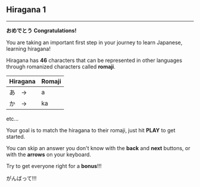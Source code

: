 ## Hiragana 1

---

**おめでとう** **Congratulations!**

You are taking an important first step in your journey to learn Japanese, learning hiragana!

Hiragana has **46** characters that can be represented in other languages through romanized characters called **romaji**.

| Hiragana | Romaji |
| ----------  | ----- |
| あ　-> | a |
| か　-> | ka |

etc...

Your goal is to match the hiragana to their romaji, just hit **PLAY** to get started.

You can skip an answer you don't know with the **back** and **next** buttons, or with the **arrows** on your keyboard.

Try to get everyone right for a **bonus**!!!

がんばって!!!
